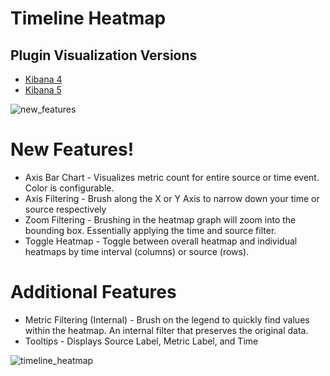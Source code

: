 # Timeline Heatmap

## Plugin Visualization Versions
* [Kibana 4](https://github.com/JacobBrandt/timeline_heatmap/tree/4.6)
* [Kibana 5](https://github.com/JacobBrandt/timeline_heatmap/tree/5.1)

![new_features](https://user-images.githubusercontent.com/5314322/29205728-d4a6b6bc-7e3b-11e7-8464-7d65a95be1ef.png)

# New Features!
* Axis Bar Chart - Visualizes metric count for entire source or time event.  Color is configurable.
* Axis Filtering - Brush along the X or Y Axis to narrow down your time or source respectively
* Zoom Filtering - Brushing in the heatmap graph will zoom into the bounding box.  Essentially applying the time and source filter.
* Toggle Heatmap - Toggle between overall heatmap and individual heatmaps by time interval (columns) or source (rows).

# Additional Features
* Metric Filtering (Internal) - Brush on the legend to quickly find values within the heatmap.  An internal filter that preserves the original data.
* Tooltips - Displays Source Label, Metric Label, and Time

![timeline_heatmap](https://cloud.githubusercontent.com/assets/5314322/24117992/d7dc2d34-0d71-11e7-87be-8d1e123731c5.gif)
